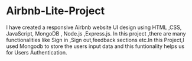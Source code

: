 # Airbnb-Lite-Project
I have created a responsive Airbnb website UI design using HTML ,CSS, JavaScript, MongoDB , Node.js ,Express.js.  In this project ,there are many functionalities like Sign in ,Sign out,feedback sections etc.In this Project,I used Mongodb to store the users input data and this funtionality helps us for Users Authentication.
